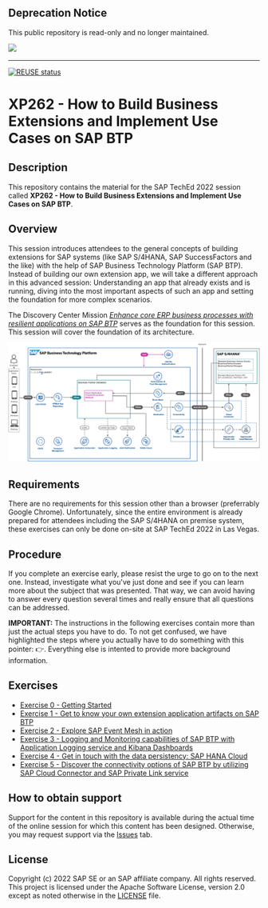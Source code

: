 ## Deprecation Notice

This public repository is read-only and no longer maintained.

![](https://img.shields.io/badge/STATUS-NOT%20CURRENTLY%20MAINTAINED-red.svg?longCache=true&style=flat)

---
[![REUSE status](https://api.reuse.software/badge/github.com/SAP-samples/teched2022-XP262)](https://api.reuse.software/info/github.com/SAP-samples/teched2022-XP262)

# XP262 - How to Build Business Extensions and Implement Use Cases on SAP BTP

## Description

This repository contains the material for the SAP TechEd 2022 session called **XP262 - How to Build Business Extensions and Implement Use Cases on SAP BTP**.  

## Overview

This session introduces attendees to the general concepts of building extensions for SAP systems (like SAP S/4HANA, SAP SuccessFactors and the like) with the help of SAP Business Technology Platform (SAP BTP). Instead of building our own extension app, we will take a different approach in this advanced session: Understanding an app that already exists and is running, diving into the most important aspects of such an app and setting the foundation for more complex scenarios. 

The Discovery Center Mission [*Enhance core ERP business processes with resilient applications on SAP BTP*](https://discovery-center.cloud.sap/missiondetail/3501/3542/) serves as the foundation for this session. This session will cover the foundation of its architecture.

![Highlevel Architecture](exercises/ex1/images/highlevel-arch.png)


## Requirements

There are no requirements for this session other than a browser (preferrably Google Chrome). Unfortunately, since the entire environment is already prepared for attendees including the SAP S/4HANA on premise system, these exercises can only be done on-site at SAP TechEd 2022 in Las Vegas. 

## Procedure

If you complete an exercise early, please resist the urge to go on to the next one. Instead, investigate what you've just done and see if you can learn more about the subject that was presented. That way, we can avoid having to answer every question several times and really ensure that all questions can be addressed.

**IMPORTANT:** The instructions in the following exercises contain more than just the actual steps you have to do. To not get confused, we have highlighted the steps where you actually have to do something with this pointer: 👉. Everything else is intented to provide more background information.

## Exercises

- [Exercise 0 - Getting Started](exercises/ex0/)
- [Exercise 1 - Get to know your own extension application artifacts on SAP BTP](exercises/ex1/)
- [Exercise 2 - Explore SAP Event Mesh in action](exercises/ex2)
- [Exercise 3 - Logging and Monitoring capabilities of SAP BTP with Application Logging service and Kibana Dashboards](exercises/ex3/)
- [Exercise 4 - Get in touch with the data persistency: SAP HANA Cloud](exercises/ex4/)
- [Exercise 5 - Discover the connectivity options of SAP BTP by utilizing SAP Cloud Connector and SAP Private Link service](exercises/ex5/)

## How to obtain support

Support for the content in this repository is available during the actual time of the online session for which this content has been designed. Otherwise, you may request support via the [Issues](../../issues) tab.

## License
Copyright (c) 2022 SAP SE or an SAP affiliate company. All rights reserved. This project is licensed under the Apache Software License, version 2.0 except as noted otherwise in the [LICENSE](LICENSES/Apache-2.0.txt) file.
